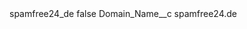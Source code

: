 <?xml version="1.0" encoding="UTF-8"?>
<CustomMetadata xmlns="http://soap.sforce.com/2006/04/metadata" xmlns:xsi="http://www.w3.org/2001/XMLSchema-instance" xmlns:xsd="http://www.w3.org/2001/XMLSchema">
    <label>spamfree24_de</label>
    <protected>false</protected>
    <values>
        <field>Domain_Name__c</field>
        <value xsi:type="xsd:string">spamfree24.de</value>
    </values>
</CustomMetadata>

